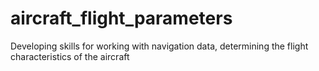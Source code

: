 # aircraft_flight_parameters
Developing skills for working with navigation data, determining the flight characteristics of the aircraft
